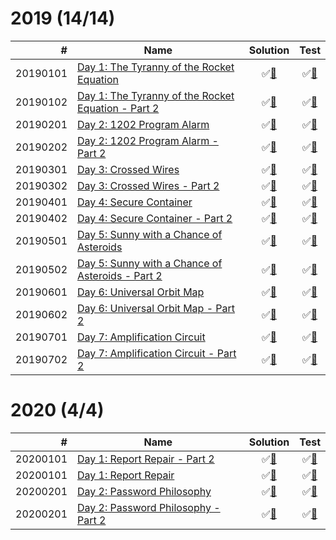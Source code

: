 # 2019 (14/14)

|        # | Name                                                           | Solution                             | Test                              |
|---------:|----------------------------------------------------------------|:------------------------------------:|:---------------------------------:|
| 20190101 | [Day 1: The Tyranny of the Rocket Equation][20190101]          | &#9989;[&#128190;][20190101solution] | &#9989;[&#128190;][20190101tests] |
| 20190102 | [Day 1: The Tyranny of the Rocket Equation - Part 2][20190102] | &#9989;[&#128190;][20190102solution] | &#9989;[&#128190;][20190102tests] |
| 20190201 | [Day 2: 1202 Program Alarm][20190201]                          | &#9989;[&#128190;][20190201solution] | &#9989;[&#128190;][20190201tests] |
| 20190202 | [Day 2: 1202 Program Alarm - Part 2][20190202]                 | &#9989;[&#128190;][20190202solution] | &#9989;[&#128190;][20190202tests] |
| 20190301 | [Day 3: Crossed Wires][20190301]                               | &#9989;[&#128190;][20190301solution] | &#9989;[&#128190;][20190301tests] |
| 20190302 | [Day 3: Crossed Wires - Part 2][20190302]                      | &#9989;[&#128190;][20190302solution] | &#9989;[&#128190;][20190302tests] |
| 20190401 | [Day 4: Secure Container][20190401]                            | &#9989;[&#128190;][20190401solution] | &#9989;[&#128190;][20190401tests] |
| 20190402 | [Day 4: Secure Container - Part 2][20190402]                   | &#9989;[&#128190;][20190402solution] | &#9989;[&#128190;][20190402tests] |
| 20190501 | [Day 5: Sunny with a Chance of Asteroids][20190501]            | &#9989;[&#128190;][20190501solution] | &#9989;[&#128190;][20190501tests] |
| 20190502 | [Day 5: Sunny with a Chance of Asteroids - Part 2][20190502]   | &#9989;[&#128190;][20190502solution] | &#9989;[&#128190;][20190502tests] |
| 20190601 | [Day 6: Universal Orbit Map][20190601]                         | &#9989;[&#128190;][20190601solution] | &#9989;[&#128190;][20190601tests] |
| 20190602 | [Day 6: Universal Orbit Map - Part 2][20190602]                | &#9989;[&#128190;][20190602solution] | &#9989;[&#128190;][20190602tests] |
| 20190701 | [Day 7: Amplification Circuit][20190701]                       | &#9989;[&#128190;][20190701solution] | &#9989;[&#128190;][20190701tests] |
| 20190702 | [Day 7: Amplification Circuit - Part 2][20190702]              | &#9989;[&#128190;][20190702solution] | &#9989;[&#128190;][20190702tests] |

[20190101]: https://adventofcode.com/2019/day/1
[20190102]: https://adventofcode.com/2019/day/1#part2
[20190201]: https://adventofcode.com/2019/day/2
[20190202]: https://adventofcode.com/2019/day/2#part2
[20190301]: https://adventofcode.com/2019/day/3
[20190302]: https://adventofcode.com/2019/day/3#part2
[20190401]: https://adventofcode.com/2019/day/4
[20190402]: https://adventofcode.com/2019/day/4#part2
[20190501]: https://adventofcode.com/2019/day/5
[20190502]: https://adventofcode.com/2019/day/5#part2
[20190601]: https://adventofcode.com/2019/day/6
[20190602]: https://adventofcode.com/2019/day/6#part2
[20190701]: https://adventofcode.com/2019/day/7
[20190702]: https://adventofcode.com/2019/day/7#part2

[20190101solution]: src/main/java/org/ck/adventofcode/year2019/day1/Part1.java
[20190102solution]: src/main/java/org/ck/adventofcode/year2019/day1/Part2.java
[20190201solution]: src/main/java/org/ck/adventofcode/year2019/day2/Part1.java
[20190202solution]: src/main/java/org/ck/adventofcode/year2019/day2/Part2.java
[20190301solution]: src/main/java/org/ck/adventofcode/year2019/day3/Part1.java
[20190302solution]: src/main/java/org/ck/adventofcode/year2019/day3/Part2.java
[20190401solution]: src/main/java/org/ck/adventofcode/year2019/day4/Part1.java
[20190402solution]: src/main/java/org/ck/adventofcode/year2019/day4/Part2.java
[20190501solution]: src/main/java/org/ck/adventofcode/year2019/day5/Part1.java
[20190502solution]: src/main/java/org/ck/adventofcode/year2019/day5/Part2.java
[20190601solution]: src/main/java/org/ck/adventofcode/year2019/day6/Part1.java
[20190602solution]: src/main/java/org/ck/adventofcode/year2019/day6/Part2.java
[20190701solution]: src/main/java/org/ck/adventofcode/year2019/day7/Part1.java
[20190702solution]: src/main/java/org/ck/adventofcode/year2019/day7/Part2.java

[20190101tests]: src/test/java/org/ck/adventofcode/year2019/day1/Part1Test.java
[20190102tests]: src/test/java/org/ck/adventofcode/year2019/day1/Part2Test.java
[20190201tests]: src/test/java/org/ck/adventofcode/year2019/day2/Part1Test.java
[20190202tests]: src/test/java/org/ck/adventofcode/year2019/day2/Part2Test.java
[20190301tests]: src/test/java/org/ck/adventofcode/year2019/day3/Part1Test.java
[20190302tests]: src/test/java/org/ck/adventofcode/year2019/day3/Part2Test.java
[20190401tests]: src/test/java/org/ck/adventofcode/year2019/day4/Part1Test.java
[20190402tests]: src/test/java/org/ck/adventofcode/year2019/day4/Part2Test.java
[20190501tests]: src/test/java/org/ck/adventofcode/year2019/day5/Part1Test.java
[20190502tests]: src/test/java/org/ck/adventofcode/year2019/day5/Part2Test.java
[20190601tests]: src/test/java/org/ck/adventofcode/year2019/day6/Part1Test.java
[20190602tests]: src/test/java/org/ck/adventofcode/year2019/day6/Part2Test.java
[20190701tests]: src/test/java/org/ck/adventofcode/year2019/day7/Part1Test.java
[20190702tests]: src/test/java/org/ck/adventofcode/year2019/day7/Part2Test.java

# 2020 (4/4)

|        # | Name                                            | Solution                             | Test                              |
|---------:|-------------------------------------------------|:------------------------------------:|:---------------------------------:|
| 20200101 | [Day 1: Report Repair - Part 2][20200101]       | &#9989;[&#128190;][20200101solution] | &#9989;[&#128190;][20200101tests] |
| 20200101 | [Day 1: Report Repair][20200101]                | &#9989;[&#128190;][20200101solution] | &#9989;[&#128190;][20200101tests] |
| 20200201 | [Day 2: Password Philosophy][20200201]          | &#9989;[&#128190;][20200201solution] | &#9989;[&#128190;][20200201tests] |
| 20200201 | [Day 2: Password Philosophy - Part 2][20200201] | &#9989;[&#128190;][20200201solution] | &#9989;[&#128190;][20200201tests] |

[20200101]: https://adventofcode.com/2020/day/1#part2
[20200101]: https://adventofcode.com/2020/day/1
[20200201]: https://adventofcode.com/2020/day/2
[20200201]: https://adventofcode.com/2020/day/2#part2

[20200101solution]: src/main/java/org/ck/adventofcode/year2020/day1/Part2.java
[20200101solution]: src/main/java/org/ck/adventofcode/year2020/day1/Part1.java
[20200201solution]: src/main/java/org/ck/adventofcode/year2020/day2/Part1.java
[20200201solution]: src/main/java/org/ck/adventofcode/year2020/day2/Part2.java

[20200101tests]: src/test/java/org/ck/adventofcode/year2020/day1/Part2Test.java
[20200101tests]: src/test/java/org/ck/adventofcode/year2020/day1/Part1Test.java
[20200201tests]: src/test/java/org/ck/adventofcode/year2020/day2/Part1Test.java
[20200201tests]: src/test/java/org/ck/adventofcode/year2020/day2/Part2Test.java

